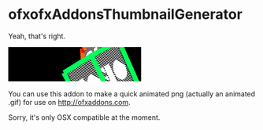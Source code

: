 ofxofxAddonsThumbnailGenerator
==============================

Yeah, that's right.

![Screenshot](https://github.com/bakercp/ofxofxAddonsThumbnailGenerator/raw/master/ofxaddons_thumbnail.png)

You can use this addon to make a quick animated png (actually an animated .gif) for use on http://ofxaddons.com.

Sorry, it's only OSX compatible at the moment.

